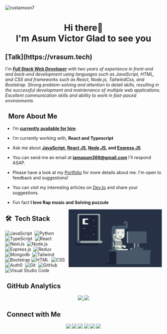 

<p align="left"> <img src="https://komarev.com/ghpvc/?username=AsumVictor&label=Profile%20views&color=0e75b6&style=flat" alt="rustamxon7" /> </p>
<h1 align="center">Hi there👋
<br>I'm Asum Victor Glad to see you </h1>
<h2>
  [Talk](https://vrasum.tech) 
</h2>

<p><i>I'm <ins><b>Full Stack Web Developer</b></ins> with two years of experience in front-end and back-end development using languages such as JavaScript, HTML, and CSS and frameworks such as React, Node.js, TailwindCss, and Bootstrap. Strong problem-solving and attention to detail skills, resulting in the successful development and maintenance of multiple web applications. Excellent communication skills and ability to work in fast-paced environments</i></p>

##  &nbsp; More About Me

-  I’m **[currently available for hire]()**.

-  I’m currently working with, **React and Typescript**

-  Ask me about **[JavaScript](), [React JS](), [Node JS](), and [Express JS]()**

-  You can send me an email at **iamasum369@gmail.com** I'll respond ASAP.

-  Please have a look at my [Portfolio](https://vrasum.tech) for more details about me. I'm open to feedback and suggestions!

-  You can visit my interesting articles on [Dev.to](https://dev.to/asumvictordev) and share your suggestions.

- Fun fact **I love Rap music and Solving puzzule**

<img alt="Night Coding" src="https://raw.githubusercontent.com/AVS1508/AVS1508/master/assets/Night-Coding.gif" align="right"/>

## 🛠 &nbsp;Tech Stack

![JavaScript](https://img.shields.io/badge/-JavaScript-05122A?style=flat&logo=javascript)&nbsp;
![Python](https://img.shields.io/badge/-Python-05122A?style=flat&logo=python)&nbsp;
![TypeScript](https://img.shields.io/badge/-Typecscript-05122A?style=flat&logo=typescript)&nbsp;
![React](https://img.shields.io/badge/-React-05122A?style=flat&logo=react)&nbsp;
![NextJs](https://img.shields.io/badge/-Nextjs-05122A?style=flat&logo=nextjs)&nbsp;
![Node.js](https://img.shields.io/badge/-Node.js-05122A?style=flat&logo=node.js)&nbsp;
![Express.js](https://img.shields.io/badge/-Express.js-05122A?style=flat&logo=express)&nbsp;
![Redux](https://img.shields.io/badge/-Redux-05122A?style=flat&logo=redux)&nbsp;
![Mongodb](https://img.shields.io/badge/-Mongodb-05122A?style=flat&logo=mongodb)&nbsp;
![Tailwind](https://img.shields.io/badge/-tailwindcss-05122A?style=flat&logo=tailwindcss)&nbsp;
![Bootstrap](https://img.shields.io/badge/-Bootstrap-05122A?style=flat&logo=bootstrap&logoColor=563D7C)
![HTML](https://img.shields.io/badge/-HTML-05122A?style=flat&logo=HTML5)&nbsp;
![CSS](https://img.shields.io/badge/-CSS-05122A?style=flat&logo=CSS3&logoColor=1572B6)&nbsp;
![Auth0](https://img.shields.io/badge/-Auth0-05122A?style=flat&logo=auth0)&nbsp;
![Git](https://img.shields.io/badge/-Git-05122A?style=flat&logo=git)&nbsp;
![GitHub](https://img.shields.io/badge/-GitHub-05122A?style=flat&logo=github)&nbsp;
![Visual Studio Code](https://img.shields.io/badge/-Visual%20Studio%20Code-05122A?style=flat&logo=visual-studio-code&logoColor=007ACC)&nbsp;



##  &nbsp;GitHub Analytics

<p align="center">
<a href="https://github.com/AsumVictor">
  <img height="180em" src="https://github-readme-stats-eight-theta.vercel.app/api?username=AsumVictor&show_icons=true&theme=algolia&include_all_commits=true&count_private=true"/>
  <img height="180em" src="https://github-readme-stats-eight-theta.vercel.app/api/top-langs/?username=AsumVictor&layout=compact&langs_count=8&theme=algolia"/>
</a>
</p>

##  &nbsp;Connect with Me

<p align="center"><b>
<a href="https://asumvictor.github.io/me/"><img src="https://img.shields.io/badge/-asumvictor-3423A6?style=flat&logo=Google-Chrome&logoColor=white"/></a>
<a href="https://www.linkedin.com/in/victorasumdev"><img src="https://img.shields.io/badge/-AsumVictor-0077B5?style=flat&logo=Linkedin&logoColor=white"/></a>
<a href="mailto:iamasum369@gmail.com"><img src="https://img.shields.io/badge/-iamasum369@gmail-D14836?style=flat&logo=Gmail&logoColor=white"/></a>
<a href="https://www.instagram.com/aiasumcode"><img src="https://img.shields.io/badge/aiasumcode--E4405F?style=flat&logo=Instagram&logoColor=white"/></a>
<a href="https://web.facebook.com/CodeCardVault/"><img src="https://img.shields.io/badge/-CodeCardVault-1877F2?style=flat&logo=Facebook&logoColor=white"/></a>
<a href="https://dev.to/asumvictordev"><img src="https://img.shields.io/badge/-asumvictordev-1877F2?style=flat&logo=dev&logoColor=white"/></a>
<b></p>
